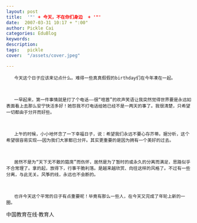 ```yaml
---
layout: post  
title:  '"' + 今天，不在你们身边  + '"'
date:  2007-03-31 10:17 + ":00" 
author: Pickle Cai  
categories: EduBlog  
keywords: 
description:   
tags:	pickle   
cover:  "/assets/cover.jpeg"  

---  
```

    
       今天这个日子应该来记点什么。难得一些真真假假的birthday们在今年凑在一起。



       一早起来，第一件事情就是打了个电话——很“喧嚣”的欢声笑语让我突然觉得世界要是永远如表面看上去那么安宁快活多好！她怨我不打电话给她已经不是一两天的事了。我很清楚，只希望一切都由于分开而好些。



       上午的时候，小小地怀念了一下幸福日子，说：希望我们永远不要心存芥蒂。据分析，这个希望很容易实现——因为我们大家都已分开。其实更重要的是因为拥有一个美好的过去。



       居然不是为“天下无不散的筵席”而伤怀，居然是为了暂时的或永久的分离而满足，思路似乎不合常理了。拿的起，放得下，行事干脆利落。是越来越欣赏、向往这样的风格了。不过有一些分离，与此无关。风筝的线，永远也不会断的。



       也许今天这个平常的日子有点重要呢！毕竟有那么一些人，在今天又完成了年轮上新的一圈。



       



		    
 中国教育在线·教育人

